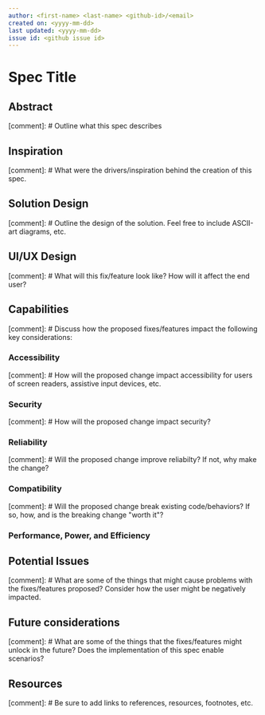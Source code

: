 ```yaml
---
author: <first-name> <last-name> <github-id>/<email>
created on: <yyyy-mm-dd>
last updated: <yyyy-mm-dd>
issue id: <github issue id>
---
```


# Spec Title

## Abstract

[comment]: # Outline what this spec describes

## Inspiration

[comment]: # What were the drivers/inspiration behind the creation of this spec.

## Solution Design

[comment]: # Outline the design of the solution. Feel free to include ASCII-art diagrams, etc.

## UI/UX Design

[comment]: # What will this fix/feature look like? How will it affect the end user?

## Capabilities

[comment]: # Discuss how the proposed fixes/features impact the following key considerations:

### Accessibility

[comment]: # How will the proposed change impact accessibility for users of screen readers, assistive input devices, etc.

### Security

[comment]: # How will the proposed change impact security?

### Reliability

[comment]: # Will the proposed change improve reliabilty? If not, why make the change?

### Compatibility

[comment]: # Will the proposed change break existing code/behaviors? If so, how, and is the breaking change "worth it"?

### Performance, Power, and Efficiency

## Potential Issues

[comment]: # What are some of the things that might cause problems with the fixes/features proposed? Consider how the user might be negatively impacted.

## Future considerations

[comment]: # What are some of the things that the fixes/features might unlock in the future? Does the implementation of this spec enable scenarios?

## Resources

[comment]: # Be sure to add links to references, resources, footnotes, etc.
